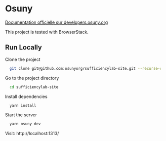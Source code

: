 # Osuny

[Documentation officielle sur developers.osuny.org](https://developers.osuny.org)

This project is tested with BrowserStack.

## Run Locally

Clone the project

```bash
  git clone git@github.com:osunyorg/sufficiencylab-site.git --recurse-submodules
```

Go to the project directory

```bash
  cd sufficiencylab-site
```

Install dependencies

```bash
  yarn install
```

Start the server

```bash
  yarn osuny dev
```

Visit: http://localhost:1313/
